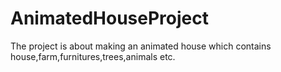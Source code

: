 # AnimatedHouseProject
 The project is about making an animated house which contains house,farm,furnitures,trees,animals etc.
